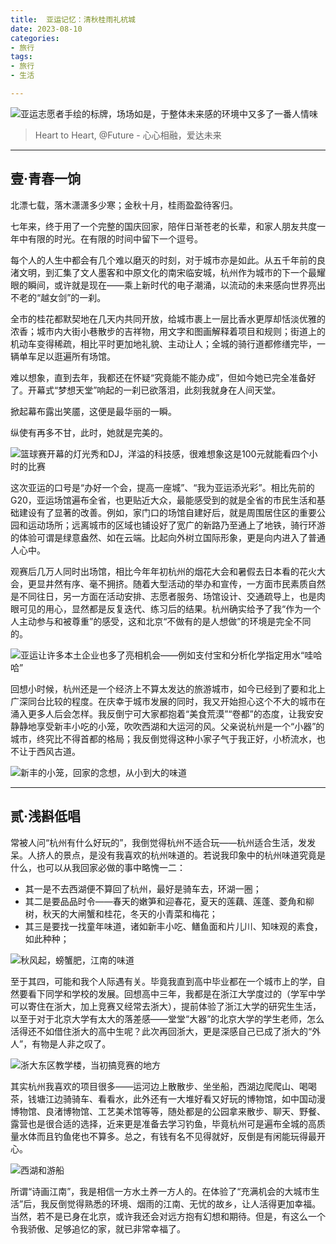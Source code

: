 ```yaml
---
title:  亚运记忆：清秋桂雨礼杭城
date: 2023-08-10
categories:
- 旅行
tags:
- 旅行
- 生活

---
```



![亚运志愿者手绘的标牌，场场如是，于整体未来感的环境中又多了一番人情味](https://raw.githubusercontent.com/DF-Master/yidapicbed/main/2023/202310/202310HZAG/202310HZAG00.jpg)

> Heart to Heart, @Future - 心心相融，爱达未来
> 

---

<!--more-->

## 壹·**青春一饷**

北漂七载，落木潇潇多少寒；金秋十月，桂雨盈盈待客归。

七年来，终于用了一个完整的国庆回家，陪伴日渐苍老的长辈，和家人朋友共度一年中有限的时光。在有限的时间中留下一个逗号。

每个人的人生中都会有几个难以磨灭的时刻，对于城市亦是如此。从五千年前的良渚文明，到汇集了文人墨客和中原文化的南宋临安城，杭州作为城市的下一个最耀眼的瞬间，或许就是现在——乘上新时代的电子潮涌，以流动的未来感向世界亮出不老的“越女剑”的一刹。

全市的桂花都默契地在几天内共同开放，给城市裹上一层比香水更厚却恬淡优雅的浓香；城市内大街小巷散步的吉祥物，用文字和图画解释着项目和规则；街道上的机动车变得稀疏，相比平时更加地礼貌、主动让人；全城的骑行道都修缮完毕，一辆单车足以逛遍所有场馆。

难以想象，直到去年，我都还在怀疑“究竟能不能办成”，但如今她已完全准备好了。开幕式“梦想天堂”响起的一刹已欲落泪，此刻我就身在人间天堂。

掀起幕布露出笑靥，这便是最华丽的一瞬。

纵使有再多不甘，此时，她就是完美的。

![篮球赛开幕的灯光秀和DJ，洋溢的科技感，很难想象这是100元就能看四个小时的比赛](https://raw.githubusercontent.com/DF-Master/yidapicbed/main/2023/202310/202310HZAG/202310HZAG01.jpg)

这次亚运的口号是“办好一个会，提高一座城”、“我为亚运添光彩”。相比先前的G20，亚运场馆遍布全省，也更贴近大众，最能感受到的就是全省的市民生活和基础建设有了显著的改善。例如，家门口的场馆自建好后，就是周围居住区的重要公园和运动场所；远离城市的区域也铺设好了宽广的新路乃至通上了地铁，骑行环游的体验可谓是绿意盎然、如在云端。比起向外树立国际形象，更是向内进入了普通人心中。

观赛后几万人同时出场馆，相比今年年初杭州的烟花大会和暑假去日本看的花火大会，更显井然有序、毫不拥挤。随着大型活动的举办和宣传，一方面市民素质自然是不同往日，另一方面在活动安排、志愿者服务、场馆设计、交通疏导上，也是肉眼可见的用心，显然都是反复迭代、练习后的结果。杭州确实给予了我“作为一个人主动参与和被尊重”的感受，这和北京“不做有的是人想做”的环境是完全不同的。

![亚运让许多本土企业也多了亮相机会——例如支付宝和分析化学指定用水“哇哈哈”](https://raw.githubusercontent.com/DF-Master/yidapicbed/main/2023/202310/202310HZAG/202310HZAG02.jpg)

回想小时候，杭州还是一个经济上不算太发达的旅游城市，如今已经到了要和北上广深同台比较的程度。在庆幸于城市发展的同时，我又开始担心这个不大的城市在涌入更多人后会怎样。我反倒宁可大家都抱着“美食荒漠”“卷都”的态度，让我安安静静地享受新丰小吃的小笼，吹吹西湖和大运河的风。父亲说杭州是一个“小器”的城市，终究比不得首都的格局；我反倒觉得这种小家子气于我正好，小桥流水，也不让于西风古道。

![新丰的小笼，回家的念想，从小到大的味道](https://raw.githubusercontent.com/DF-Master/yidapicbed/main/2023/202310/202310HZAG/202310HZAG03.jpg)

---

## 贰·**浅斟低唱**

常被人问“杭州有什么好玩的”，我倒觉得杭州不适合玩——杭州适合生活，发发呆。人挤人的景点，是没有我喜欢的杭州味道的。若说我印象中的杭州味道究竟是什么，也可以从我回家必做的事中略愧一二：

- 其一是不去西湖便不算回了杭州，最好是骑车去，环湖一圈；
- 其二是要品品时令——春天的嫩笋和迎春花，夏天的莲藕、莲蓬、菱角和柳树，秋天的大闸蟹和桂花，冬天的小青菜和梅花；
- 其三是要找一找童年味道，诸如新丰小吃、鳝鱼面和片儿川、知味观的素食，如此种种；

![秋风起，螃蟹肥，江南的味道](https://raw.githubusercontent.com/DF-Master/yidapicbed/main/2023/202310/202310HZAG/202310HZAG04.jpg)

至于其四，可能和我个人际遇有关。毕竟我直到高中毕业都在一个城市上的学，自然要看下同学和学校的发展。回想高中三年，我都是在浙江大学度过的（学军中学可以寄住在浙大，加上竞赛又经常去浙大），提前体验了浙江大学的研究生生活，以至于对于北京大学有太大的落差感——堂堂“大器”的北京大学的学生老师，怎么活得还不如借住浙大的高中生呢？此次再回浙大，更是深感自己已成了浙大的“外人”，有物是人非之叹了。

![浙大东区教学楼，当初搞竞赛的地方](https://raw.githubusercontent.com/DF-Master/yidapicbed/main/2023/202310/202310HZAG/202310HZAG05.jpg)

其实杭州我喜欢的项目很多——运河边上散散步、坐坐船，西湖边爬爬山、喝喝茶，钱塘江边骑骑车、看看水，此外还有一大堆好看又好玩的博物馆，如中国动漫博物馆、良渚博物馆、工艺美术馆等等，随处都是的公园拿来散步、聊天、野餐、露营也是很合适的选择，近来更是准备去学习钓鱼，毕竟杭州可是遍布全城的高质量水体而且钓鱼佬也不算多。总之，有钱有名不见得就好，反倒是有闲能玩得最开心。

![西湖和游船](https://raw.githubusercontent.com/DF-Master/yidapicbed/main/2023/202310/202310HZAG/202310HZAG06.jpg)

所谓“诗画江南”，我是相信一方水土养一方人的。在体验了“充满机会的大城市生活”后，我反倒觉得熟悉的环境、烟雨的江南、无忧的故乡，让人活得更加幸福。当然，若不是已身在北京，或许我还会对远方抱有幻想和期待。但是，有这么一个令我骄傲、足够追忆的家，就已非常幸福了。